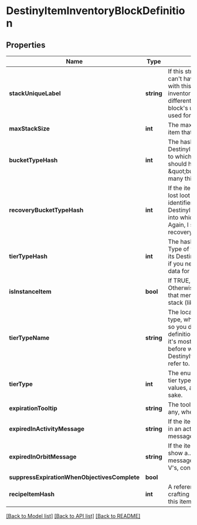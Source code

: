 # DestinyItemInventoryBlockDefinition

## Properties
Name | Type | Description | Notes
------------ | ------------- | ------------- | -------------
**stackUniqueLabel** | **string** | If this string is populated, you can&#39;t have more than one stack with this label in a given inventory. Note that this is different from the equipping block&#39;s unique label, which is used for equipping uniqueness. | [optional] 
**maxStackSize** | **int** | The maximum quantity of this item that can exist in a stack. | [optional] 
**bucketTypeHash** | **int** | The hash identifier for the DestinyInventoryBucketDefinition to which this item belongs. I should have named this \&quot;bucketHash\&quot;, but too many things refer to it now. Sigh. | [optional] 
**recoveryBucketTypeHash** | **int** | If the item is picked up by the lost loot queue, this is the hash identifier for the DestinyInventoryBucketDefinition into which it will be placed. Again, I should have named this recoveryBucketHash instead. | [optional] 
**tierTypeHash** | **int** | The hash identifier for the Tier Type of the item, use to look up its DestinyItemTierTypeDefinition if you need to show localized data for the item&#39;s tier. | [optional] 
**isInstanceItem** | **bool** | If TRUE, this item is instanced. Otherwise, it is a generic item that merely has a quantity in a stack (like Glimmer). | [optional] 
**tierTypeName** | **string** | The localized name of the tier type, which is a useful shortcut so you don&#39;t have to look up the definition every time. However, it&#39;s mostly a holdover from days before we had a DestinyItemTierTypeDefinition to refer to. | [optional] 
**tierType** | **int** | The enumeration matching the tier type of the item to known values, again for convenience sake. | [optional] 
**expirationTooltip** | **string** | The tooltip message to show, if any, when the item expires. | [optional] 
**expiredInActivityMessage** | **string** | If the item expires while playing in an activity, we show a different message. | [optional] 
**expiredInOrbitMessage** | **string** | If the item expires in orbit, we show a... more different message. (\&quot;Consummate V&#39;s, consummate!\&quot;) | [optional] 
**suppressExpirationWhenObjectivesComplete** | **bool** |  | [optional] 
**recipeItemHash** | **int** | A reference to the associated crafting &#39;recipe&#39; item definition, if this item can be crafted. | [optional] 

[[Back to Model list]](../README.md#documentation-for-models) [[Back to API list]](../README.md#documentation-for-api-endpoints) [[Back to README]](../README.md)


